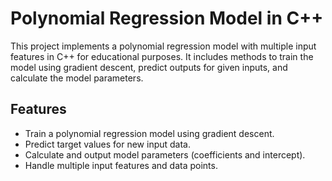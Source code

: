 # Polynomial Regression Model in C++

This project implements a polynomial regression model with multiple input features in C++ for educational purposes. It includes methods to train the model using gradient descent, predict outputs for given inputs, and calculate the model parameters.

## Features

- Train a polynomial regression model using gradient descent.
- Predict target values for new input data.
- Calculate and output model parameters (coefficients and intercept).
- Handle multiple input features and data points.